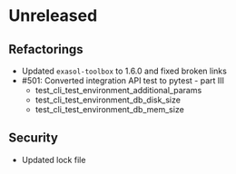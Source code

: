 # Unreleased

## Refactorings

 - Updated `exasol-toolbox` to 1.6.0 and fixed broken links
 - #501: Converted integration API test to pytest - part III
   - test_cli_test_environment_additional_params
   - test_cli_test_environment_db_disk_size
   - test_cli_test_environment_db_mem_size
 

 ## Security

 - Updated lock file